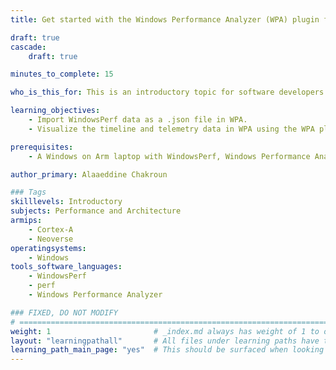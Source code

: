 ```yaml
---
title: Get started with the Windows Performance Analyzer (WPA) plugin for WindowsPerf

draft: true
cascade:
    draft: true

minutes_to_complete: 15

who_is_this_for: This is an introductory topic for software developers interested in using the Windows Performance Analyzer (WPA) plugin for performance analysis.

learning_objectives:
    - Import WindowsPerf data as a .json file in WPA.
    - Visualize the timeline and telemetry data in WPA using the WPA plugin.

prerequisites:
    - A Windows on Arm laptop with WindowsPerf, Windows Performance Analyzer (WPA), and the WPA plugin installed.

author_primary: Alaaeddine Chakroun

### Tags
skilllevels: Introductory
subjects: Performance and Architecture
armips:
    - Cortex-A
    - Neoverse
operatingsystems:
    - Windows
tools_software_languages:
    - WindowsPerf
    - perf
    - Windows Performance Analyzer

### FIXED, DO NOT MODIFY
# ================================================================================
weight: 1                       # _index.md always has weight of 1 to order correctly
layout: "learningpathall"       # All files under learning paths have this same wrapper
learning_path_main_page: "yes"  # This should be surfaced when looking for related content. Only set for _index.md of learning path content.
---
```

